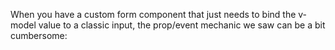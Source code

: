 
When you have a custom form component that just needs to bind the v-model value to a classic
input, the prop/event mechanic we saw can be a bit cumbersome:
